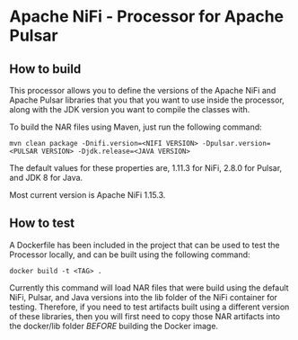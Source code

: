 # Apache NiFi - Processor for Apache Pulsar

## How to build

This processor allows you to define the versions of the Apache NiFi and Apache Pulsar libraries that you that you want to use inside the processor, along with the JDK version you want to compile the classes with. 

To build the NAR files using Maven, just run the following command:

`mvn clean package -Dnifi.version=<NIFI VERSION> -Dpulsar.version=<PULSAR VERSION> -Djdk.release=<JAVA VERSION>`

The default values for these properties are, 1.11.3 for NiFi, 2.8.0 for Pulsar, and JDK 8 for Java. 

Most current version is Apache NiFi 1.15.3.

## How to test

A Dockerfile has been included in the project that can be used to test the Processor locally, and can be built using the following command:

`docker build -t <TAG> .`

Currently this command will load NAR files that were build using the default NiFi, Pulsar, and Java versions into the lib folder of the NiFi container for testing. Therefore, if you need to test artifacts built using a different version of these libraries, then you will first need to copy those NAR artifacts into the docker/lib folder *BEFORE* building the Docker image.
